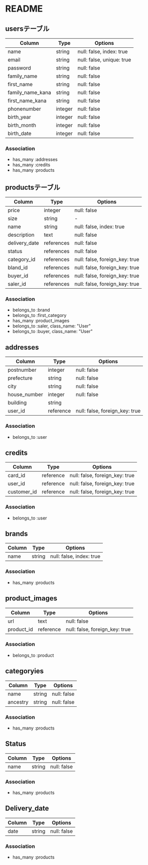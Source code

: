 # README
## usersテーブル
|Column|Type|Options|
|------|----|-------|
|name|string|null: false, index: true|
|email|string|null: false, unique: true|
|password|string|null: false|
|family_name|string|null: false|
|first_name|string|null: false|
|family_name_kana|string|null: false|
|first_name_kana|string|null: false|
|phonenumber|integer|null: false|
|birth_year|integer|null: false|
|birth_month|integer|null: false|
|birth_date|integer|null: false|
### Association
- has_many :addresses
- has_many :credits
- has_many :products

## productsテーブル
|Column|Type|Options|
|------|----|-------|
|price|integer|null: false|
|size|string|-|
|name|string|null: false, index: true|
|description|text|null: false|
|delivery_date|references|null: false|
|status|references|null: false|
|category_id|references|null: false, foreign_key: true|
|bland_id|references|null: false, foreign_key: true|
|buyer_id|references|null: false, foreign_key: true|
|saler_id|references|null: false, foreign_key: true|
### Association
- belongs_to :brand
- belongs_to :first_category
- has_many :product_images
- belongs_to :saler, class_name: "User"
- belongs_to :buyer, class_name: "User"

## addresses
|Column|Type|Options|
|------|----|-------|
|postnumber|integer|null: false|
|prefecture|string|null: false|
|city|string|null: false|
|house_number|integer|null: false|
|building|string|
|user_id|reference|null: false, foreign_key: true|
### Association
- belongs_to :user

## credits
|Column|Type|Options|
|------|----|-------|
|card_id|reference|null: false, foreign_key: true|
|user_id|reference|null: false, foreign_key: true|
|customer_id|reference|null: false, foreign_key: true|
### Association
- belongs_to :user

## brands
|Column|Type|Options|
|------|----|-------|
|name|string|null: false, index: true|
### Association
- has_many :products

## product_images
|Column|Type|Options|
|------|----|-------|
|url|text|null: false|
|product_id|reference|null: false, foreign_key: true|
### Association
- belongs_to :product

## categoryies
|Column|Type|Options|
|------|----|-------|
|name|string|null: false|
|ancestry|string|null: false|
### Association
- has_many :products

## Status
|Column|Type|Options|
|------|----|-------|
|name|string|null: false|
### Association
- has_many :products
## Delivery_date
|Column|Type|Options|
|------|----|-------|
|date|string|null: false|
### Association
- has_many :products